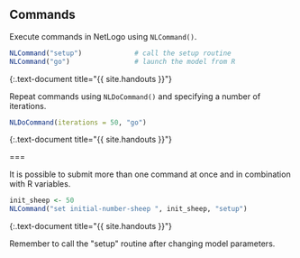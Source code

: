 ---
---

## Commands

Execute commands in NetLogo using `NLCommand()`.


~~~r
NLCommand("setup")             # call the setup routine 
NLCommand("go")                # launch the model from R
~~~
{:.text-document title="{{ site.handouts }}"}

Repeat commands using `NLDoCommand()` and specifying a number of iterations. 


~~~r
NLDoCommand(iterations = 50, "go")
~~~
{:.text-document title="{{ site.handouts }}"}

===

It is possible to submit more than one command at once and in combination with R variables.


~~~r
init_sheep <- 50
NLCommand("set initial-number-sheep ", init_sheep, "setup")
~~~
{:.text-document title="{{ site.handouts }}"}

Remember to call the "setup" routine after changing model parameters.
